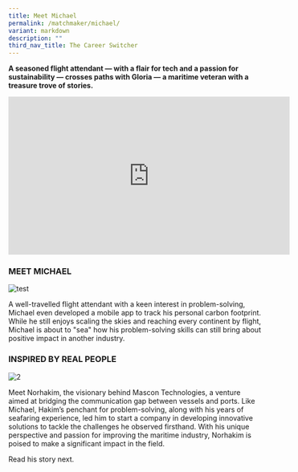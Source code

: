 ```yaml
---
title: Meet Michael
permalink: /matchmaker/michael/
variant: markdown
description: ""
third_nav_title: The Career Switcher
---
```

**A seasoned flight attendant — with a flair for tech and a passion for sustainability — crosses paths with Gloria — a maritime veteran with a treasure trove of stories.**

<iframe allowfullscreen="" allow="accelerometer; autoplay; clipboard-write; encrypted-media; gyroscope; picture-in-picture; web-share" frameborder="0" title="YouTube video player" src="https://www.youtube.com/embed/wj73T74nTvs?si=VjwyCCpV4Taf_OiB" height="315" width="560"></iframe>


### MEET MICHAEL
<img border="0" alt="test" src="https://i.ibb.co/tMX5TGB/test.png">

A well-travelled flight attendant with a keen interest in problem-solving, Michael even developed a mobile app to track his personal carbon footprint. While he still enjoys scaling the skies and reaching every continent by flight, Michael is about to "sea" how his problem-solving skills can still bring about positive impact in another industry.

### INSPIRED BY REAL PEOPLE

<img border="0" alt="2" src="https://i.ibb.co/cyKv4B4/2.png">

Meet Norhakim, the visionary behind Mascon Technologies, a venture aimed at bridging the communication gap between vessels and ports. Like Michael, Hakim’s penchant for problem-solving, along with his years of seafaring experience, led him to start a company in developing innovative solutions to tackle the challenges he observed firsthand. With his unique perspective and passion for improving the maritime industry, Norhakim is poised to make a significant impact in the field.

Read his story next.